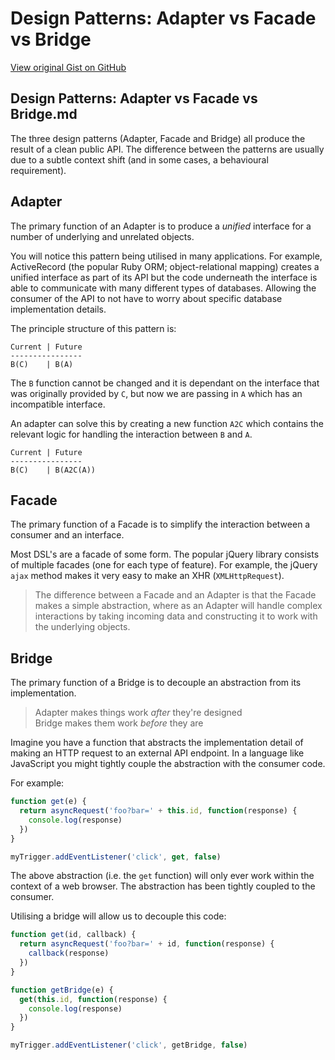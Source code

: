 # Design Patterns: Adapter vs Facade vs Bridge

[View original Gist on GitHub](https://gist.github.com/Integralist/d67f0f913d795f703b89)

## Design Patterns: Adapter vs Facade vs Bridge.md

The three design patterns (Adapter, Facade and Bridge) all produce the result of a clean public API. The difference between the patterns are usually due to a subtle context shift (and in some cases, a behavioural requirement).

## Adapter

The primary function of an Adapter is to produce a *unified* interface for a number of underlying and unrelated objects.

You will notice this pattern being utilised in many applications. For example, ActiveRecord (the popular Ruby ORM; object-relational mapping) creates a unified interface as part of its API but the code underneath the interface is able to communicate with many different types of databases. Allowing the consumer of the API to not have to worry about specific database implementation details.

The principle structure of this pattern is:

```
Current | Future
----------------
B(C)    | B(A)
```

The `B` function cannot be changed and it is dependant on the interface that was originally provided by `C`, but now we are passing in `A` which has an incompatible interface.

An adapter can solve this by creating a new function `A2C` which contains the relevant logic for handling the interaction between `B` and `A`.

```
Current | Future
----------------
B(C)    | B(A2C(A))
```

## Facade

The primary function of a Facade is to simplify the interaction between a consumer and an interface.

Most DSL's are a facade of some form. The popular jQuery library consists of multiple facades (one for each type of feature). For example, the jQuery `ajax` method makes it very easy to make an XHR (`XMLHttpRequest`).

> The difference between a Facade and an Adapter is that the Facade makes a simple abstraction, where as an Adapter will handle complex interactions by taking incoming data and constructing it to work with the underlying objects.

## Bridge

The primary function of a Bridge is to decouple an abstraction from its implementation.

> Adapter makes things work _after_ they're designed  
> Bridge makes them work _before_ they are

Imagine you have a function that abstracts the implementation detail of making an HTTP request to an external API endpoint. In a language like JavaScript you might tightly couple the abstraction with the consumer code.

For example:

```js
function get(e) {
  return asyncRequest('foo?bar=' + this.id, function(response) {
    console.log(response)
  })
}

myTrigger.addEventListener('click', get, false)
```

The above abstraction (i.e. the `get` function) will only ever work within the context of a web browser. The abstraction has been tightly coupled to the consumer.

Utilising a bridge will allow us to decouple this code:

```js
function get(id, callback) {
  return asyncRequest('foo?bar=' + id, function(response) {
    callback(response)
  })
}

function getBridge(e) {
  get(this.id, function(response) {
    console.log(response)
  })
}

myTrigger.addEventListener('click', getBridge, false)
```

